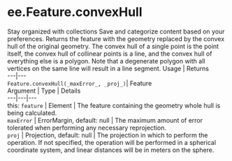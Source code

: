  
#  ee.Feature.convexHull
Stay organized with collections  Save and categorize content based on your preferences. 
Returns the feature with the geometry replaced by the convex hull of the original geometry. The convex hull of a single point is the point itself, the convex hull of collinear points is a line, and the convex hull of everything else is a polygon. Note that a degenerate polygon with all vertices on the same line will result in a line segment. Usage | Returns  
---|---  
`Feature.convexHull(_maxError_, _proj_)`|  Feature  
Argument | Type | Details  
---|---|---  
this: `feature` | Element | The feature containing the geometry whole hull is being calculated.  
`maxError` | ErrorMargin, default: null | The maximum amount of error tolerated when performing any necessary reprojection.  
`proj` | Projection, default: null | The projection in which to perform the operation. If not specified, the operation will be performed in a spherical coordinate system, and linear distances will be in meters on the sphere.  
